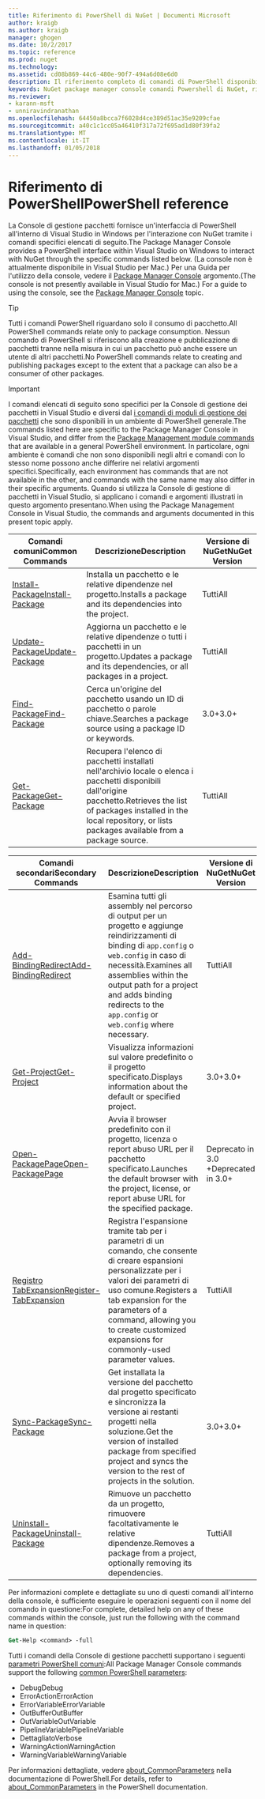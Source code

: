 ```yaml
---
title: Riferimento di PowerShell di NuGet | Documenti Microsoft
author: kraigb
ms.author: kraigb
manager: ghogen
ms.date: 10/2/2017
ms.topic: reference
ms.prod: nuget
ms.technology: 
ms.assetid: cd08b869-44c6-480e-90f7-494a6d08e6d0
description: Il riferimento completo di comandi di PowerShell disponibili nella Console di gestione pacchetti NuGet in Visual Studio.
keywords: NuGet package manager console comandi Powershell di NuGet, riferimento NuGet Powershell
ms.reviewer:
- karann-msft
- unniravindranathan
ms.openlocfilehash: 64450a8bcca7f6028d4ce389d51ac35e9209cfae
ms.sourcegitcommit: a40c1c1cc05a46410f317a72f695ad1d80f39fa2
ms.translationtype: MT
ms.contentlocale: it-IT
ms.lasthandoff: 01/05/2018
---
```

# <a name="powershell-reference"></a><span data-ttu-id="93c83-104">Riferimento di PowerShell</span><span class="sxs-lookup"><span data-stu-id="93c83-104">PowerShell reference</span></span>

<span data-ttu-id="93c83-105">La Console di gestione pacchetti fornisce un'interfaccia di PowerShell all'interno di Visual Studio in Windows per l'interazione con NuGet tramite i comandi specifici elencati di seguito.</span><span class="sxs-lookup"><span data-stu-id="93c83-105">The Package Manager Console provides a PowerShell interface within Visual Studio on Windows to interact with NuGet through the specific commands listed below.</span></span> <span data-ttu-id="93c83-106">(La console non è attualmente disponibile in Visual Studio per Mac.) Per una Guida per l'utilizzo della console, vedere il [Package Manager Console](../tools/package-manager-console.md) argomento.</span><span class="sxs-lookup"><span data-stu-id="93c83-106">(The console is not presently available in Visual Studio for Mac.) For a guide to using the console, see the [Package Manager Console](../tools/package-manager-console.md) topic.</span></span>

> [!Tip]
> <span data-ttu-id="93c83-107">Tutti i comandi PowerShell riguardano solo il consumo di pacchetto.</span><span class="sxs-lookup"><span data-stu-id="93c83-107">All PowerShell commands relate only to package consumption.</span></span> <span data-ttu-id="93c83-108">Nessun comando di PowerShell si riferiscono alla creazione e pubblicazione di pacchetti tranne nella misura in cui un pacchetto può anche essere un utente di altri pacchetti.</span><span class="sxs-lookup"><span data-stu-id="93c83-108">No PowerShell commands relate to creating and publishing packages except to the extent that a package can also be a consumer of other packages.</span></span>

> [!Important]
> <span data-ttu-id="93c83-109">I comandi elencati di seguito sono specifici per la Console di gestione dei pacchetti in Visual Studio e diversi dal [i comandi di moduli di gestione dei pacchetti](/powershell/module/packagemanagement/?view=powershell-6) che sono disponibili in un ambiente di PowerShell generale.</span><span class="sxs-lookup"><span data-stu-id="93c83-109">The commands listed here are specific to the Package Manager Console in Visual Studio, and differ from the [Package Management module commands](/powershell/module/packagemanagement/?view=powershell-6) that are available in a general PowerShell environment.</span></span> <span data-ttu-id="93c83-110">In particolare, ogni ambiente è comandi che non sono disponibili negli altri e comandi con lo stesso nome possono anche differire nei relativi argomenti specifici.</span><span class="sxs-lookup"><span data-stu-id="93c83-110">Specifically, each environment has commands that are not available in the other, and commands with the same name may also differ in their specific arguments.</span></span> <span data-ttu-id="93c83-111">Quando si utilizza la Console di gestione di pacchetti in Visual Studio, si applicano i comandi e argomenti illustrati in questo argomento presentano.</span><span class="sxs-lookup"><span data-stu-id="93c83-111">When using the Package Management Console in Visual Studio, the commands and arguments documented in this present topic apply.</span></span>

| <span data-ttu-id="93c83-112">Comandi comuni</span><span class="sxs-lookup"><span data-stu-id="93c83-112">Common Commands</span></span> | <span data-ttu-id="93c83-113">Descrizione</span><span class="sxs-lookup"><span data-stu-id="93c83-113">Description</span></span> | <span data-ttu-id="93c83-114">Versione di NuGet</span><span class="sxs-lookup"><span data-stu-id="93c83-114">NuGet Version</span></span> |
| --- | --- | --- |
| [<span data-ttu-id="93c83-115">Install-Package</span><span class="sxs-lookup"><span data-stu-id="93c83-115">Install-Package</span></span>](ps-ref-install-package.md) | <span data-ttu-id="93c83-116">Installa un pacchetto e le relative dipendenze nel progetto.</span><span class="sxs-lookup"><span data-stu-id="93c83-116">Installs a package and its dependencies into the project.</span></span> | <span data-ttu-id="93c83-117">Tutti</span><span class="sxs-lookup"><span data-stu-id="93c83-117">All</span></span> |
| [<span data-ttu-id="93c83-118">Update-Package</span><span class="sxs-lookup"><span data-stu-id="93c83-118">Update-Package</span></span>](ps-ref-update-package.md) | <span data-ttu-id="93c83-119">Aggiorna un pacchetto e le relative dipendenze o tutti i pacchetti in un progetto.</span><span class="sxs-lookup"><span data-stu-id="93c83-119">Updates a package and its dependencies, or all packages in a project.</span></span> | <span data-ttu-id="93c83-120">Tutti</span><span class="sxs-lookup"><span data-stu-id="93c83-120">All</span></span> |
| [<span data-ttu-id="93c83-121">Find-Package</span><span class="sxs-lookup"><span data-stu-id="93c83-121">Find-Package</span></span>](ps-ref-find-package.md) | <span data-ttu-id="93c83-122">Cerca un'origine del pacchetto usando un ID di pacchetto o parole chiave.</span><span class="sxs-lookup"><span data-stu-id="93c83-122">Searches a package source using a package ID or keywords.</span></span> | <span data-ttu-id="93c83-123">3.0+</span><span class="sxs-lookup"><span data-stu-id="93c83-123">3.0+</span></span> |
| [<span data-ttu-id="93c83-124">Get-Package</span><span class="sxs-lookup"><span data-stu-id="93c83-124">Get-Package</span></span>](ps-ref-get-package.md) | <span data-ttu-id="93c83-125">Recupera l'elenco di pacchetti installati nell'archivio locale o elenca i pacchetti disponibili dall'origine pacchetto.</span><span class="sxs-lookup"><span data-stu-id="93c83-125">Retrieves the list of packages installed in the local repository, or lists packages available from a package source.</span></span> | <span data-ttu-id="93c83-126">Tutti</span><span class="sxs-lookup"><span data-stu-id="93c83-126">All</span></span> |

| <span data-ttu-id="93c83-127">Comandi secondari</span><span class="sxs-lookup"><span data-stu-id="93c83-127">Secondary Commands</span></span> | <span data-ttu-id="93c83-128">Descrizione</span><span class="sxs-lookup"><span data-stu-id="93c83-128">Description</span></span> | <span data-ttu-id="93c83-129">Versione di NuGet</span><span class="sxs-lookup"><span data-stu-id="93c83-129">NuGet Version</span></span> |
| --- | --- | --- |
| [<span data-ttu-id="93c83-130">Add-BindingRedirect</span><span class="sxs-lookup"><span data-stu-id="93c83-130">Add-BindingRedirect</span></span>](ps-ref-add-bindingredirect.md) | <span data-ttu-id="93c83-131">Esamina tutti gli assembly nel percorso di output per un progetto e aggiunge reindirizzamenti di binding di `app.config` o `web.config` in caso di necessità.</span><span class="sxs-lookup"><span data-stu-id="93c83-131">Examines all assemblies within the output path for a project and adds binding redirects to the `app.config` or `web.config` where necessary.</span></span> | <span data-ttu-id="93c83-132">Tutti</span><span class="sxs-lookup"><span data-stu-id="93c83-132">All</span></span> |
| [<span data-ttu-id="93c83-133">Get-Project</span><span class="sxs-lookup"><span data-stu-id="93c83-133">Get-Project</span></span>](ps-ref-get-project.md) | <span data-ttu-id="93c83-134">Visualizza informazioni sul valore predefinito o il progetto specificato.</span><span class="sxs-lookup"><span data-stu-id="93c83-134">Displays information about the default or specified project.</span></span> | <span data-ttu-id="93c83-135">3.0+</span><span class="sxs-lookup"><span data-stu-id="93c83-135">3.0+</span></span> |
| [<span data-ttu-id="93c83-136">Open-PackagePage</span><span class="sxs-lookup"><span data-stu-id="93c83-136">Open-PackagePage</span></span>](ps-ref-open-packagepage.md) | <span data-ttu-id="93c83-137">Avvia il browser predefinito con il progetto, licenza o report abuso URL per il pacchetto specificato.</span><span class="sxs-lookup"><span data-stu-id="93c83-137">Launches the default browser with the project, license, or report abuse URL for the specified package.</span></span> | <span data-ttu-id="93c83-138">Deprecato in 3.0 +</span><span class="sxs-lookup"><span data-stu-id="93c83-138">Deprecated in 3.0+</span></span> |
| [<span data-ttu-id="93c83-139">Registro TabExpansion</span><span class="sxs-lookup"><span data-stu-id="93c83-139">Register-TabExpansion</span></span>](ps-ref-register-tabexpansion.md) | <span data-ttu-id="93c83-140">Registra l'espansione tramite tab per i parametri di un comando, che consente di creare espansioni personalizzate per i valori dei parametri di uso comune.</span><span class="sxs-lookup"><span data-stu-id="93c83-140">Registers a tab expansion for the parameters of a command, allowing you to create customized expansions for commonly-used parameter values.</span></span> | <span data-ttu-id="93c83-141">Tutti</span><span class="sxs-lookup"><span data-stu-id="93c83-141">All</span></span> |
| [<span data-ttu-id="93c83-142">Sync-Package</span><span class="sxs-lookup"><span data-stu-id="93c83-142">Sync-Package</span></span>](ps-ref-sync-package.md) | <span data-ttu-id="93c83-143">Get installata la versione del pacchetto dal progetto specificato e sincronizza la versione ai restanti progetti nella soluzione.</span><span class="sxs-lookup"><span data-stu-id="93c83-143">Get the version of installed package from specified project and syncs the version to the rest of projects in the solution.</span></span> | <span data-ttu-id="93c83-144">3.0+</span><span class="sxs-lookup"><span data-stu-id="93c83-144">3.0+</span></span> |
| [<span data-ttu-id="93c83-145">Uninstall-Package</span><span class="sxs-lookup"><span data-stu-id="93c83-145">Uninstall-Package</span></span>](ps-ref-uninstall-package.md) | <span data-ttu-id="93c83-146">Rimuove un pacchetto da un progetto, rimuovere facoltativamente le relative dipendenze.</span><span class="sxs-lookup"><span data-stu-id="93c83-146">Removes a package from a project, optionally removing its dependencies.</span></span> | <span data-ttu-id="93c83-147">Tutti</span><span class="sxs-lookup"><span data-stu-id="93c83-147">All</span></span> |

<span data-ttu-id="93c83-148">Per informazioni complete e dettagliate su uno di questi comandi all'interno della console, è sufficiente eseguire le operazioni seguenti con il nome del comando in questione:</span><span class="sxs-lookup"><span data-stu-id="93c83-148">For complete, detailed help on any of these commands within the console, just run the following with the command name in question:</span></span>

```ps
Get-Help <command> -full
```

<span data-ttu-id="93c83-149">Tutti i comandi della Console di gestione pacchetti supportano i seguenti [parametri PowerShell comuni](http://go.microsoft.com/fwlink/?LinkID=113216):</span><span class="sxs-lookup"><span data-stu-id="93c83-149">All Package Manager Console commands support the following [common PowerShell parameters](http://go.microsoft.com/fwlink/?LinkID=113216):</span></span>

- <span data-ttu-id="93c83-150">Debug</span><span class="sxs-lookup"><span data-stu-id="93c83-150">Debug</span></span>
- <span data-ttu-id="93c83-151">ErrorAction</span><span class="sxs-lookup"><span data-stu-id="93c83-151">ErrorAction</span></span>
- <span data-ttu-id="93c83-152">ErrorVariable</span><span class="sxs-lookup"><span data-stu-id="93c83-152">ErrorVariable</span></span>
- <span data-ttu-id="93c83-153">OutBuffer</span><span class="sxs-lookup"><span data-stu-id="93c83-153">OutBuffer</span></span>
- <span data-ttu-id="93c83-154">OutVariable</span><span class="sxs-lookup"><span data-stu-id="93c83-154">OutVariable</span></span>
- <span data-ttu-id="93c83-155">PipelineVariable</span><span class="sxs-lookup"><span data-stu-id="93c83-155">PipelineVariable</span></span>
- <span data-ttu-id="93c83-156">Dettagliato</span><span class="sxs-lookup"><span data-stu-id="93c83-156">Verbose</span></span>
- <span data-ttu-id="93c83-157">WarningAction</span><span class="sxs-lookup"><span data-stu-id="93c83-157">WarningAction</span></span>
- <span data-ttu-id="93c83-158">WarningVariable</span><span class="sxs-lookup"><span data-stu-id="93c83-158">WarningVariable</span></span>

<span data-ttu-id="93c83-159">Per informazioni dettagliate, vedere [about_CommonParameters](http://go.microsoft.com/fwlink/?LinkID=113216) nella documentazione di PowerShell.</span><span class="sxs-lookup"><span data-stu-id="93c83-159">For details, refer to [about_CommonParameters](http://go.microsoft.com/fwlink/?LinkID=113216) in the PowerShell documentation.</span></span>
